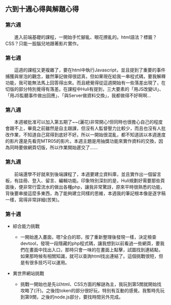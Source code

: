 ## 六到十週心得與解題心得  
### 第六週  
　　進入前端基礎的課程，一開始手忙腳亂、眼花撩亂的。html語法？標籤？CSS？只能一股腦兒地跟著影片實作。  
### 第七週  
　　這週的課程又更複雜了，要在html中執行Javascript，並且提到了重要的事件捕獲與冒泡的觀念，雖然筆記做得很認真，但如果現在給我一串程式碼，要我解釋功能，我可能無法馬上回答得出來。而且總覺得從這週開始有一些落差出現了，在切版的部分特別覺得有落差。在課程中Huli有提到，三大要素的「用JS改變UI」、「用JS監聽事件做出回應」、「與Server做資料交換」，我都做得不好啊啊...  
### 第八週  
　　本週被批准可以加入第五期了~~(灑花)非常開心!但同時也很擔心自己的程度會跟不上，畢竟之前雖然是自主跟課，但沒有人監督壓力比較少，而且也沒有人批改作業，不知道自己寫得到底好不好。所以一開始很混亂，都不知道該以本週進度的影片還是先看完MTR05的影片。本週主題是用抽獎功能來實作資料的交換，因為同時要做網頁切版，所以作業開始遲交了......  
### 第九週  
　　前端還學不好就來到後端課程了，本週要建立資料庫，並且實作出一個留言板，有註冊、登入、留言、編輯功能。印象特別深刻的是，Huli規劃好需要那些頁面後，便非常行雲流水的做出各種php，讓我非常驚訝，原來平時很熟悉的功能，背後要串接這麼多東西，為了能夠建立同樣的思維，本週我的筆記根本像是逐字稿一樣，寫得非常詳細(苦笑)。  
### 第十週  
* 綜合能力挑戰  
  * 一開始進入畫面，嗯?全白的耶，按了重新整理後發現一樣，決定檢查devtool，發現一段隱藏的php程式碼，讓我想到以前看過一些網頁，要我們在畫面中找出入口，那時只會一味的在畫面上點擊，試圖找到連結點，如果那時候有相關知識，就可以查詢html找出連結了。這個挑戰很短，但是有很多技巧可以運用。  

* 異世界網站挑戰  
  * 挑戰一開始也是先以html、CSS方面的解謎為主，我玩到第5關就開始找攻略了(汗)。之後找token的部分很好玩，特別有互動的感覺。我暫時先玩到第9關，之後的node.js部分，要找時間另外完成。


